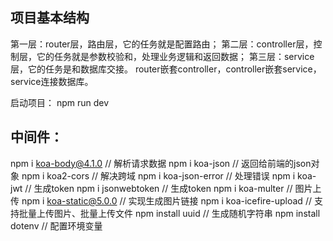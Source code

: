 ## 项目基本结构
第一层：router层，路由层，它的任务就是配置路由；
第二层：controller层，控制层，它的任务就是参数校验和，处理业务逻辑和返回数据；
第三层：service层，它的任务是和数据库交接。
router嵌套controller，controller嵌套service，service连接数据库。

启动项目： npm run dev

## 中间件：
npm i koa-body@4.1.0 // 解析请求数据
npm i koa-json // 返回给前端的json对象
npm i koa2-cors // 解决跨域
npm i koa-json-error // 处理错误
npm i koa-jwt // 生成token
npm i jsonwebtoken // 生成token
npm i koa-multer // 图片上传
npm i koa-static@5.0.0 // 实现生成图片链接
npm i koa-icefire-upload // 支持批量上传图片、批量上传文件
npm install uuid // 生成随机字符串
npm install dotenv // 配置环境变量




